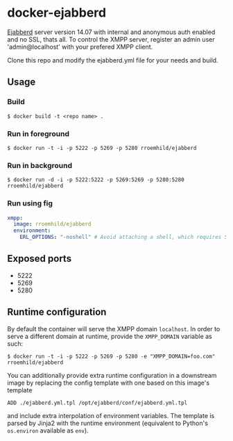 # docker-ejabberd

[Ejabberd][ejabberd] server version 14.07 with internal and anonymous auth enabled and no SSL, thats all. To control the XMPP server, register an admin user 'admin@localhost' with your prefered XMPP client.

Clone this repo and modify the ejabberd.yml file for your needs and build.

[ejabberd]: http://ejabberd.im

## Usage

### Build

```
$ docker build -t <repo name> .
```

### Run in foreground

```
$ docker run -t -i -p 5222 -p 5269 -p 5280 rroemhild/ejabberd
```

### Run in background

```
$ docker run -d -i -p 5222:5222 -p 5269:5269 -p 5280:5280 rroemhild/ejabberd
```

### Run using fig

```yaml
xmpp:
  image: rroemhild/ejabberd
  environment:
    ERL_OPTIONS: "-noshell" # Avoid attaching a shell, which requires STDIN to be attached, which `fig up` does not do. See https://github.com/docker/fig/issues/480.
```

## Exposed ports

* 5222
* 5269
* 5280

## Runtime configuration

By default the container will serve the XMPP domain `localhost`. In order to serve a different domain at runtime, provide the `XMPP_DOMAIN` variable as such:

```
$ docker run -t -i -p 5222 -p 5269 -p 5280 -e "XMPP_DOMAIN=foo.com" rroemhild/ejabberd
```

You can additionally provide extra runtime configuration in a downstream image by replacing the config template with one based on this image's template

```
ADD ./ejabberd.yml.tpl /opt/ejabberd/conf/ejabberd.yml.tpl
```

and include extra interpolation of environment variables. The template is parsed by Jinja2 with the runtime environment (equivalent to Python's `os.environ` available as `env`).
